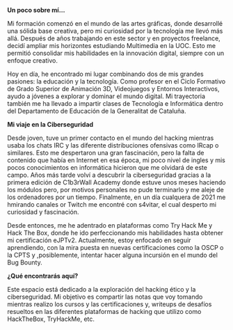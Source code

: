 **Un poco sobre mí…**

Mi formación comenzó en el mundo de las artes gráficas, donde desarrollé una sólida base creativa, pero mi curiosidad por la tecnología me llevó más allá. Después de años trabajando en este sector y en proyectos freelance, decidí ampliar mis horizontes estudiando Multimedia en la UOC. Esto me permitió consolidar mis habilidades en la innovación digital, siempre con un enfoque creativo.

Hoy en día, he encontrado mi lugar combinando dos de mis grandes pasiones: la educación y la tecnología. Como profesor en el Ciclo Formativo de Grado Superior de Animación 3D, Videojuegos y Entornos Interactivos, ayudo a jóvenes a explorar y dominar el mundo digital. Mi trayectoria también me ha llevado a impartir clases de Tecnología e Informática dentro del Departamento de Educación de la Generalitat de Cataluña.

**Mi viaje en la Ciberseguridad**

Desde joven, tuve un primer contacto en el mundo del hacking mientras usaba los chats IRC y las diferente distribuciones ofensivas como IRcap o similares. Esto me despertaron una gran fascinación, pero la falta de contenido que había en Internet en esa época, mi poco nivel de ingles y mis pocos conocimientos en informática hicieron que me olvidará de este campo. Años más tarde volví a descubrir la ciberseguridad gracias a la primera edición de C1b3rWall Academy donde estuve unos meses haciendo los módulos pero, por motivos personales no pude terminarlo y me aleje de los ordenadores por un tiempo. Finalmente, en un día cualquera de 2021 me hmirando canales or Twitch me encontré con s4vitar, el cual desperto mi curiosidad y fascinación.

Desde entonces, me he adentrado en plataformas como Try Hack Me y Hack The Box, donde he ido perfeccionando mis habilidades hasta obtener mi certificación eJPTv2. Actualmente, estoy enfocado en seguir aprendiendo, con la mira puesta en nuevas certificaciones como la OSCP o la CPTS y ,posiblemente, intentar hacer alguna incursión en el mundo del Bug Bounty.

**¿Qué encontrarás aquí?**

Este espacio está dedicado a la exploración del hacking ético y la ciberseguridad. Mi objetivo es compartir las notas que voy tomando mientras realizo los cursos y las certificaciones y, writeups de desafíos resueltos en las diferentes plataformas de hacking que utilizo como HackTheBox, TryHackMe, etc.



